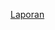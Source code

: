 

[Laporan](https://docs.google.com/document/d/1l4rKnGvuYLh1Oo31WRj5hFffQGnXbRumcU9n746L69g/edit?usp=sharing)
